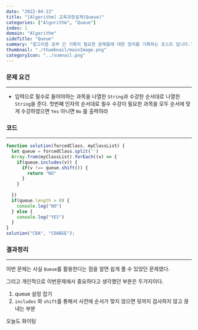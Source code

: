 ```yaml
---
date: "2022-04-13"
title: "[Algorithm] 교육과정설계(Queue)"
categories: ["Algorithm", "Queue"]
index: 1
domain: "Algorithm"
sideTitle: "Queue"
summary: "알고리즘 공부 간 기록이 필요한 문제들에 대한 정리를 기록하는 포스트 입니다."
thumbnail: "./thumbnail/mainImage.png"
categoryIcon: "../sumnail.png"
---
```


###  문제 요건

---

- 입력으로 필수로 들어야하는 과목을 나열한 `String`과 수강한 순서대로 나열한 `String`을 준다. 첫번째 인자의 순서대로 필수 수강이 필요한 과목을 모두 순서에 맞게 수강하였으면 `Yes` 아니면 `No` 를 출력하라

###  코드

---

```javascript
function solution(forcedClass, myClassList) {
  let queue = forcedClass.split('')
  Array.from(myClassList).forEach((v) => {
    if(queue.includes(v)) {
      if(v !== queue.shift()) {
        return "NO"
      }
    }
    
  })
  if(queue.length > 0) {
    console.log("NO")
  } else {
    console.log("YES")
  }
}
solution("CBA", "CDABGE");
```

###  결과정리

---

이번 문제는 사실 `Queue`를 활용한다는 점을 알면 쉽게 풀 수 있었던 문제였다.

그리고 개인적으로 이번문제에서 중요하다고 생각했던 부분은 두가지이다.

1. queue 설정 잡기
2. `includes` 와 `shift`를 통해서 사전에 순서가 맞지 않으면 뒷까지 검사하지 않고 끊내는 부분

오늘도 화이팅
